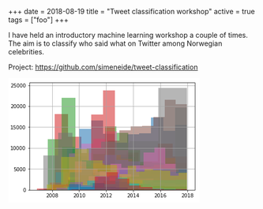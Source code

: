 +++
date = 2018-08-19
title = "Tweet classification workshop"
active = true
tags = ["foo"]
+++


I have held an introductory machine learning workshop a couple of times.
The aim is to classify who said what on Twitter among Norwegian celebrities.

Project:
https://github.com/simeneide/tweet-classification

![](tweet-classification-98c823a6.png)
